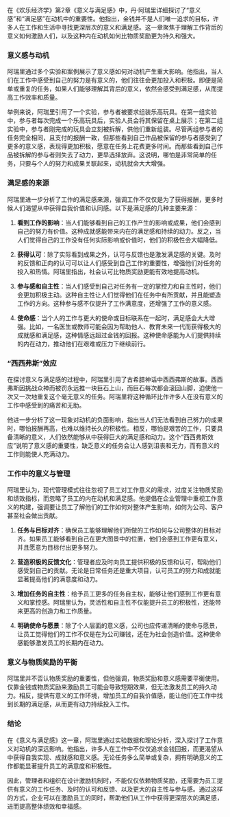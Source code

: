 在《欢乐经济学》第2章《意义与满足感》中，丹·阿瑞里详细探讨了“意义感”和“满足感”在动机中的重要性。他指出，金钱并不是人们唯一追求的目标，许多人在工作和生活中寻找更深层次的意义和满足感。这一章聚焦于理解工作背后的意义如何激励人们，以及这种内在动机如何比物质奖励更为持久和强大。

### 意义感与动机

阿瑞里通过多个实验和案例展示了意义感如何对动机产生重大影响。他指出，当人们在工作中感受到自己的努力是有意义的，他们往往会更加投入和积极。即便是简单或重复的任务，如果人们能够理解其背后的意义，依然会感受到满足感，从而提高工作效率和质量。

举例来说，阿瑞里引用了一个实验，参与者被要求组装乐高玩具。在第一组实验中，参与者每次完成一个乐高玩具后，实验人员会将其保留在桌上展示；在第二组实验中，参与者刚完成的玩具会立刻被拆解，供他们重新组装。尽管两组参与者的任务完全相同，且支付的报酬一致，但那些看到自己作品被保留的参与者感受到了更多的意义感，表现得更加积极，愿意在任务上花费更多时间。而那些看到自己作品被拆解的参与者则失去了动力，更早选择放弃。这说明，哪怕是非常简单的任务，只要与个人的努力和成果关联起来，动机就会大大增强。

### 满足感的来源

阿瑞里进一步分析了工作的满足感来源，强调工作不仅仅是为了获得报酬，更多时候人们渴望从中获得自我价值和认同感。以下是满足感的几种主要来源：

1. **看到工作的影响**：当人们能够看到自己的工作产生的影响或成果，他们会感到自己的努力有价值。这种成就感能带来内在的满足感和持续的动力。反之，当人们觉得自己的工作没有任何实际影响或价值时，他们的积极性会大幅降低。

2. **获得认可**：除了实际看到成果之外，认可与反馈也是激发满足感的关键。及时的反馈和正向的认可可以让人们感受到自己工作的重要性，增强他们对任务的投入和热情。阿瑞里指出，社会认可比物质奖励更能有效地提高动机。

3. **参与感和自主性**：当人们感受到自己对任务有一定的掌控力和自主性时，他们会更加积极主动。这种自主性让人们觉得他们在任务中有所贡献，并且能塑造工作的方向。这种参与感不仅提升了工作满意度，还增强了工作的意义感。

4. **使命感**：当个人的工作与更大的使命或目标联系在一起时，满足感会大大增强。比如，一名医生或教师可能会因为帮助他人、教育未来一代而获得极大的成就感和满足感，这种情感远超过金钱的回报。这种使命感能为人们提供持续的内在动力，推动他们在艰难或压力下继续前行。

### “西西弗斯”效应

在探讨意义与满足感的过程中，阿瑞里引用了古希腊神话中西西弗斯的故事。西西弗斯因挑战众神而被罚永远推一块巨石上山，而巨石每次都会滚回山脚，迫使他一次又一次地重复这个毫无意义的任务。阿瑞里将这种循环比作许多人在没有意义的工作中感受到的痛苦和无助。

他进一步分析了这一现象对动机的负面影响，指出当人们无法看到自己努力的成果时，哪怕报酬再高，也难以维持长久的积极性。相反，哪怕是艰苦的工作，只要具备清晰的意义，人们依然能够从中获得巨大的满足感和动力。这个“西西弗斯效应”说明了意义感的重要性，缺乏意义的任务会让人感到沮丧和无力，而有意义的工作则能使人充满动力。

### 工作中的意义与管理

阿瑞里认为，现代管理模式往往忽视了员工对工作意义的需求，过度关注物质奖励和绩效指标，而忽略了员工的内在动机和满足感。他提倡在企业管理中重视工作意义的构建，强调要让员工了解他们的工作如何对整体产生影响，如何为公司、客户甚至社会做出贡献。

1. **任务与目标对齐**：确保员工能够理解他们所做的工作如何与公司整体的目标对齐。如果员工能够看到自己在更大图景中的位置，他们会感到工作更有意义，并且愿意为目标付出更多努力。

2. **营造积极的反馈文化**：管理者应及时向员工提供积极的反馈和认可，帮助他们感受到自己的贡献。无论是日常任务还是重大项目，认可员工的努力和成就能显著提高他们的满意度和动力。

3. **增加任务的自主性**：给予员工更多的任务自主权，能够让他们感到工作更有意义和掌控感。阿瑞里认为，灵活性和自主性不仅能提升员工的积极性，还能带来更高的创造力和工作质量。

4. **明确使命与愿景**：除了个人层面的意义感，公司也应传递清晰的使命与愿景，让员工觉得他们的工作不仅是在为公司赚钱，还在为社会创造价值。这种使命感能够激发员工的长期内在动力。

### 意义与物质奖励的平衡

阿瑞里并不否认物质奖励的重要性，但他强调，物质奖励和意义感需要平衡使用。仅靠金钱或物质奖励来激励员工可能会导致短期效果，但无法激发员工的持久动力。相反，提供有意义的工作环境，增加员工的自我价值感，能让他们在工作中找到长期的满足感，从而更有动力持续投入工作。

### 结论

在《意义与满足感》这一章，阿瑞里通过实验数据和理论分析，深入探讨了工作意义对动机的深远影响。他指出，许多人在工作中不仅仅追求金钱回报，而更渴望从中获得自我实现、成就感和意义感。无论任务多么简单或复杂，拥有明确意义的工作都能显著提升员工的满意度和积极性。

因此，管理者和组织在设计激励机制时，不能仅仅依赖物质奖励，还需要为员工提供有意义的工作任务、及时的认可和反馈、以及更大的自主性与参与感。通过这样的方式，企业可以在激励员工的同时，帮助他们从工作中获得更深层次的满足感，进而提高整体绩效和幸福感。